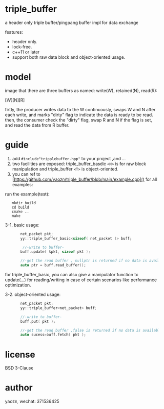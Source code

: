 # triple_buffer

a header only triple buffer/pingpang buffer impl for data exchange

features:

- header only.
- lock-free.
- c++11 or later
- support both raw data block and object-oriented usage.

# model

image that there are three buffers as named: write(W), retained(N), read(R):

[W][N][R]

firtly, the producer writes data to the W continuously, swaps W and N after each write, and marks "dirty" flag to indicate the data is ready to be read.
then, the consumer check the "dirty" flag, swap R and N if the flag is set, and read the data from R buffer.

# guide

1. add `#include"tripplebuffer.hpp"` to your project ,and ...
2. two facilities are exposed: triple_buffer_basdic `<N>` is for raw block manipulation and triple_buffer `<T>` is object-oriented.
3. you can ref to [https://github.com/yaozn/triple_buffer/blob/main/example.cpp]() for all examples:


run the example(test): 
```
   mkdir build
   cd build
   cmake ..
   make
```   

3-1. basic usage:

```c++
       net_packet pkt;
       yy::triple_buffer_basic<sizeof( net_packet )> buff;

        //-write to buffer-
       buff.update( &pkt, sizeof pkt );

       //-get the read buffer , nullptr is returned if no data is available-  
       auto ptr = buff.read_buffer();
```

for triple_buffer_basic, you can also give a manipulator function to update(...) for reading/writing in case of certain scenarios like performance optimization.

3-2. object-oriented usage:

```c++
       net_packet pkt;
       yy::triple_buffer<net_packet> buff;

       //-write to buffer-
       buff.put( pkt );

       //-get the read buffer ,false is returned if no data is available-  
       auto sucess=buff.fetch( pkt );
```

# license

BSD 3-Clause

# author

yaozn, 
wechat: 371536425
